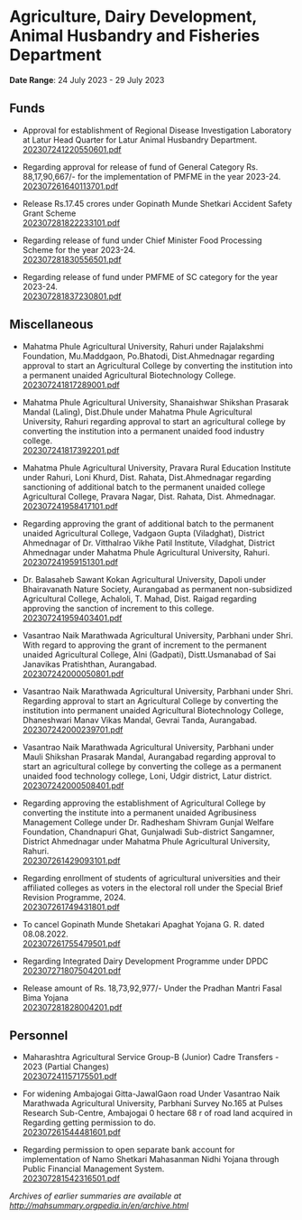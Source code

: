 # Agriculture, Dairy Development, Animal Husbandry and Fisheries Department

**Date Range**: 24 July 2023 - 29 July 2023


## Funds
- Approval for establishment of Regional Disease Investigation Laboratory at Latur Head Quarter for Latur Animal Husbandry Department.\
  [202307241220550601.pdf](https://gr.maharashtra.gov.in/Site/Upload/Government%20Resolutions/English/202307241220550601.pdf)

- Regarding approval for release of fund of General Category Rs. 88,17,90,667/- for the implementation of PMFME in the year 2023-24.\
  [202307261640113701.pdf](https://gr.maharashtra.gov.in/Site/Upload/Government%20Resolutions/English/202307261640113701.pdf)

- Release Rs.17.45 crores under Gopinath Munde Shetkari Accident Safety Grant Scheme\
  [202307281822233101.pdf](https://gr.maharashtra.gov.in/Site/Upload/Government%20Resolutions/English/202307281822233101.pdf)

- Regarding release of fund under Chief Minister Food Processing Scheme for the year 2023-24.\
  [202307281830556501.pdf](https://gr.maharashtra.gov.in/Site/Upload/Government%20Resolutions/English/202307281830556501.pdf)

- Regarding release of fund under PMFME of SC category for the year 2023-24.\
  [202307281837230801.pdf](https://gr.maharashtra.gov.in/Site/Upload/Government%20Resolutions/English/202307281837230801.pdf)

## Miscellaneous
- Mahatma Phule Agricultural University, Rahuri under Rajalakshmi Foundation, Mu.Maddgaon, Po.Bhatodi, Dist.Ahmednagar regarding approval to start an Agricultural College by converting the institution into a permanent unaided Agricultural Biotechnology College.\
  [202307241817289001.pdf](https://gr.maharashtra.gov.in/Site/Upload/Government%20Resolutions/English/202307241817289001.pdf)

- Mahatma Phule Agricultural University, Shanaishwar Shikshan Prasarak Mandal (Laling), Dist.Dhule under Mahatma Phule Agricultural University, Rahuri regarding approval to start an agricultural college by converting the institution into a permanent unaided food industry college.\
  [202307241817392201.pdf](https://gr.maharashtra.gov.in/Site/Upload/Government%20Resolutions/English/202307241817392201.pdf)

- Mahatma Phule Agricultural University, Pravara Rural Education Institute under Rahuri, Loni Khurd, Dist. Rahata, Dist.Ahmednagar regarding sanctioning of additional batch to the permanent unaided college Agricultural College, Pravara Nagar, Dist. Rahata, Dist. Ahmednagar.\
  [202307241958417101.pdf](https://gr.maharashtra.gov.in/Site/Upload/Government%20Resolutions/English/202307241958417101.pdf)

- Regarding approving the grant of additional batch to the permanent unaided Agricultural College, Vadgaon Gupta (Viladghat), District Ahmednagar of Dr. Vitthalrao Vikhe Patil Institute, Viladghat, District Ahmednagar under Mahatma Phule Agricultural University, Rahuri.\
  [202307241959151301.pdf](https://gr.maharashtra.gov.in/Site/Upload/Government%20Resolutions/English/202307241959151301.pdf)

- Dr. Balasaheb Sawant Kokan Agricultural University, Dapoli under Bhairavanath Nature Society, Aurangabad as permanent non-subsidized Agricultural College, Achaloli, T. Mahad, Dist. Raigad regarding approving the sanction of increment to this college.\
  [202307241959403401.pdf](https://gr.maharashtra.gov.in/Site/Upload/Government%20Resolutions/English/202307241959403401.pdf)

- Vasantrao Naik Marathwada Agricultural University, Parbhani under Shri. With regard to approving the grant of increment to the permanent unaided Agricultural College, Alni (Gadpati), Distt.Usmanabad of Sai Janavikas Pratishthan, Aurangabad.\
  [202307242000050801.pdf](https://gr.maharashtra.gov.in/Site/Upload/Government%20Resolutions/English/202307242000050801.pdf)

- Vasantrao Naik Marathwada Agricultural University, Parbhani under Shri. Regarding approval to start an Agricultural College by converting the institution into permanent unaided Agricultural Biotechnology College, Dhaneshwari Manav Vikas Mandal, Gevrai Tanda, Aurangabad.\
  [202307242000239701.pdf](https://gr.maharashtra.gov.in/Site/Upload/Government%20Resolutions/English/202307242000239701.pdf)

- Vasantrao Naik Marathwada Agricultural University, Parbhani under Mauli Shikshan Prasarak Mandal, Aurangabad regarding approval to start an agricultural college by converting the college as a permanent unaided food technology college, Loni, Udgir district, Latur district.\
  [202307242000508401.pdf](https://gr.maharashtra.gov.in/Site/Upload/Government%20Resolutions/English/202307242000508401.pdf)

- Regarding approving the establishment of Agricultural College by converting the institute into a permanent unaided Agribusiness Management College under Dr. Radhesham Shivram Gunjal Welfare Foundation, Chandnapuri Ghat, Gunjalwadi Sub-district Sangamner, District Ahmednagar under Mahatma Phule Agricultural University, Rahuri.\
  [202307261429093101.pdf](https://gr.maharashtra.gov.in/Site/Upload/Government%20Resolutions/English/202307261429093101.pdf)

- Regarding enrollment of students of agricultural universities and their affiliated colleges as voters in the electoral roll under the Special Brief Revision Programme, 2024.\
  [202307261749431801.pdf](https://gr.maharashtra.gov.in/Site/Upload/Government%20Resolutions/English/202307261749431801.pdf)

- To cancel Gopinath Munde Shetakari Apaghat Yojana G. R. dated 08.08.2022.\
  [202307261755479501.pdf](https://gr.maharashtra.gov.in/Site/Upload/Government%20Resolutions/English/202307261755479501.pdf)

- Regarding Integrated Dairy Development Programme under DPDC\
  [202307271807504201.pdf](https://gr.maharashtra.gov.in/Site/Upload/Government%20Resolutions/English/202307271807504201.pdf)

- Release amount of Rs. 18,73,92,977/- Under the Pradhan Mantri Fasal Bima Yojana\
  [202307281828004201.pdf](https://gr.maharashtra.gov.in/Site/Upload/Government%20Resolutions/English/202307281828004201.pdf)

## Personnel
- Maharashtra Agricultural Service Group-B (Junior) Cadre Transfers - 2023 (Partial Changes)\
  [202307241157175501.pdf](https://gr.maharashtra.gov.in/Site/Upload/Government%20Resolutions/English/202307241157175501.pdf)

- For widening Ambajogai Gitta-JawalGaon road Under Vasantrao Naik Marathwada Agricultural University, Parbhani Survey No.165 at Pulses Research Sub-Centre, Ambajogai 0 hectare 68 r of road land acquired in Regarding getting permission to do.\
  [202307261544481601.pdf](https://gr.maharashtra.gov.in/Site/Upload/Government%20Resolutions/English/202307261544481601.pdf)

- Regarding permission to open separate bank account for implementation of Namo Shetkari Mahasanman Nidhi Yojana through Public Financial Management System.\
  [202307281542316501.pdf](https://gr.maharashtra.gov.in/Site/Upload/Government%20Resolutions/English/202307281542316501.pdf)


*Archives of earlier summaries are available at http://mahsummary.orgpedia.in/en/archive.html*